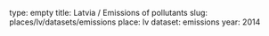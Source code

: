 type: empty
title: Latvia / Emissions of pollutants
slug: places/lv/datasets/emissions
place: lv
dataset: emissions
year: 2014

